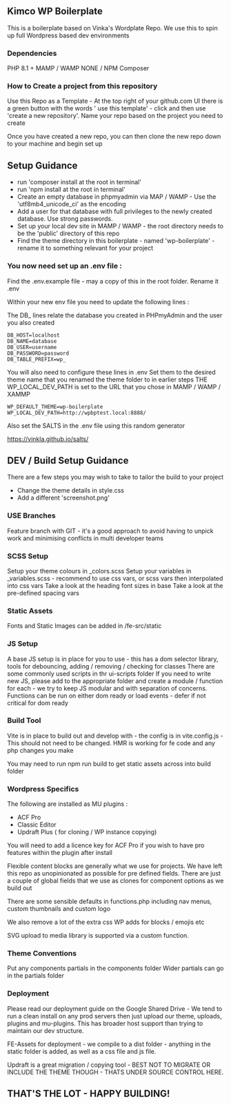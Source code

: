## Kimco WP Boilerplate 

This is a boilerplate based on Vinka's Wordplate Repo. We use this to spin up full Wordpress based
dev environments

### Dependencies

PHP 8.1 +
MAMP / WAMP 
NONE / NPM
Composer

### How to Create a project from this repository

Use this Repo as a Template - At the top right of your github.com UI there is a green button with
the words ' use this template' - click and then use 'create a new repository'. Name your repo based on 
the project you need to create

Once you have created a new repo, you can then clone the new repo down to your machine and begin set up

## Setup Guidance

- run 'composer install at the root in terminal'
- run 'npm install at the root in terminal'
- Create an empty database in phpmyadmin via MAP / WAMP - Use the 'utf8mb4_unicode_ci' as the encoding
- Add a user for that database with full privileges to the newly created database. Use strong passwords.
- Set up your local dev site in MAMP / WAMP - the root directory needs to be the 'public' directory of this repo
- Find the theme directory in this boilerplate - named 'wp-boilerplate' - rename it to something relevant for your project
 
### You now need set up an .env file :

Find the .env.example file - may a copy of this in the root folder. Rename it .env

Within your new env file you need to update the following lines :

The DB_ lines relate the database you created in PHPmyAdmin and the user you also created

```env
DB_HOST=localhost
DB_NAME=database
DB_USER=username
DB_PASSWORD=password
DB_TABLE_PREFIX=wp_
```

You will also need to configure these lines in .env
Set them to the desired theme name that you renamed the theme folder to in earlier steps
THE WP_LOCAL_DEV_PATH is set to the URL that you chose in MAMP / WAMP / XAMMP

```env
WP_DEFAULT_THEME=wp-boilerplate
WP_LOCAL_DEV_PATH=http://wpbptest.local:8888/
```

Also set the SALTS in the .env file using this random generator

https://vinkla.github.io/salts/

## DEV / Build Setup Guidance

There are a few steps you may wish to take to tailor the build to your project

- Change the theme details in style.css
- Add a different 'screenshot.png'

### USE Branches

Feature branch with GIT - it's a good approach to avoid having to unpick work and 
minimising conflicts in multi developer teams

### SCSS Setup

Setup your theme colours in _colors.scss
Setup your variables in _variables.scss - recommend to use css vars, or scss vars then interpolated into css vars
Take a look at the heading font sizes in base
Take a look at the pre-defined spacing vars


### Static Assets

Fonts and Static Images can be added in /fe-src/static

### JS Setup

A base JS setup is in place for you to use - this has a dom selector library, tools for debouncing, adding / removing / checking for classes
There are some commonly used scripts in thr ui-scripts folder
If you need to write new JS, please add to the appropriate folder and create a module / function for
each - we try to keep JS modular and with separation of concerns.
Functions can be run on either dom ready or load events - defer if not critical for dom ready

### Build Tool

Vite is in place to build out and develop with - the config is in vite.config.js - This should not need
to be changed. HMR is working for fe code and any php changes you make

You may need to run npm run build to get static assets across into build folder

### Wordpress Specifics

The following are installed as MU plugins :

- ACF Pro
- Classic Editor
- Updraft Plus ( for cloning  / WP instance copying)

You will need to add a licence key for ACF Pro if you wish to have pro features within the plugin after install

Flexible content blocks are generally what we use for projects. We have left this repo as unopinionated as possible for 
pre defined fields. There are just a couple of global fields that we use as clones for component options as we build out

There are some sensible defaults in functions.php including nav menus, custom thumbnails and custom logo

We also remove a lot of the extra css WP adds for blocks / emojis etc

SVG upload to media library is supported via a custom function. 

### Theme Conventions

Put any components partials in the components folder
Wider partials can go in the partials folder

### Deployment 

Please read our deployment guide on the Google Shared Drive - We tend to run a clean install on any prod
servers then just upload our theme, uploads, plugins and mu-plugins. This has broader host support than trying to
maintain our dev structure.

FE-Assets for deployment - we compile to a dist folder - anything in the static folder is added, as well as a css
file and js file. 

Updraft is a great migration / copying tool - BEST NOT TO MIGRATE OR INCLUDE THE THEME THOUGH - THATS UNDER
SOURCE CONTROL HERE. 

## THAT'S THE LOT - HAPPY BUILDING!










